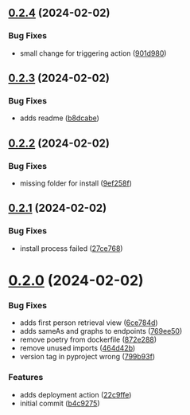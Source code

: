 ## [0.2.4](https://github.com/acdh-oeaw/semantic-kraus-api/compare/v0.2.3...v0.2.4) (2024-02-02)


### Bug Fixes

* small change for triggering action ([901d980](https://github.com/acdh-oeaw/semantic-kraus-api/commit/901d980aa6f3e07884a7f961caa75a660cf69828))



## [0.2.3](https://github.com/acdh-oeaw/semantic-kraus-api/compare/v0.2.2...v0.2.3) (2024-02-02)


### Bug Fixes

* adds readme ([b8dcabe](https://github.com/acdh-oeaw/semantic-kraus-api/commit/b8dcabe56190de64fd13a3c4539dfcf0b042f2ca))



## [0.2.2](https://github.com/acdh-oeaw/semantic-kraus-api/compare/v0.2.1...v0.2.2) (2024-02-02)


### Bug Fixes

* missing folder for install ([9ef258f](https://github.com/acdh-oeaw/semantic-kraus-api/commit/9ef258fddec984a6b5fd249b8f4c14edf3c8860c))



## [0.2.1](https://github.com/acdh-oeaw/semantic-kraus-api/compare/v0.2.0...v0.2.1) (2024-02-02)


### Bug Fixes

* install process failed ([27ce768](https://github.com/acdh-oeaw/semantic-kraus-api/commit/27ce768aafeae5587d8a1b6c41617558b75e983c))



# [0.2.0](https://github.com/acdh-oeaw/semantic-kraus-api/compare/b4c92756b9f13c2b151507110ecae8cb611d3076...v0.2.0) (2024-02-02)


### Bug Fixes

* adds first person retrieval view ([6ce784d](https://github.com/acdh-oeaw/semantic-kraus-api/commit/6ce784da3e82389344c37ae8eab53fe0794857d7))
* adds sameAs and graphs to endpoints ([769ee50](https://github.com/acdh-oeaw/semantic-kraus-api/commit/769ee502206ad0b0b206eaa71b50b3a662744578))
* remove poetry from dockerfile ([872e288](https://github.com/acdh-oeaw/semantic-kraus-api/commit/872e288e146edadb47a8300313ef9855bc840a48))
* remove unused imports ([464d42b](https://github.com/acdh-oeaw/semantic-kraus-api/commit/464d42b49792e5da28cf4b2ad7eb18eb48a2a731))
* version tag in pyproject wrong ([799b93f](https://github.com/acdh-oeaw/semantic-kraus-api/commit/799b93f9abc733909465b06c823fe6ff2c06ba60))


### Features

* adds deployment action ([22c9ffe](https://github.com/acdh-oeaw/semantic-kraus-api/commit/22c9ffe756eeae889db9b85e3b2491e9d973c594))
* initial commit ([b4c9275](https://github.com/acdh-oeaw/semantic-kraus-api/commit/b4c92756b9f13c2b151507110ecae8cb611d3076))



